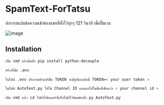 # SpamText-ForTatsu
ทำการสแปมข้อความเข้าห้องแชทที่ตั้งไว้ทุกๆ 121 วินาที เพื่อปั้มเวล

![image](https://user-images.githubusercontent.com/41195318/132428418-abbb6784-76d8-4e17-aca5-6cfa0a3255e5.png)

## Installation
```sh
เปิด cmd แล้วติดตั้ง pip install python-decouple
```

```sh
สร้างไฟล์ .env 
```

```sh
ในไฟล์ .env ประกาศตัวแปรชื่อ TOKEN จะมีรูปแบบดังนี้ TOKEN=< your user token > 
```

```sh
ในไฟล์ AutoText.py ให้ใส่ Channel ID แทนลงไปในชื่อที่เขียนว่า < your channel id >
```

```sh
เปิด cmd แล้ว cd ไปยังโฟลเดอร์ที่เก็บไฟล์ไว้พิมพ์คำสั่ง py AutoText.py
```
